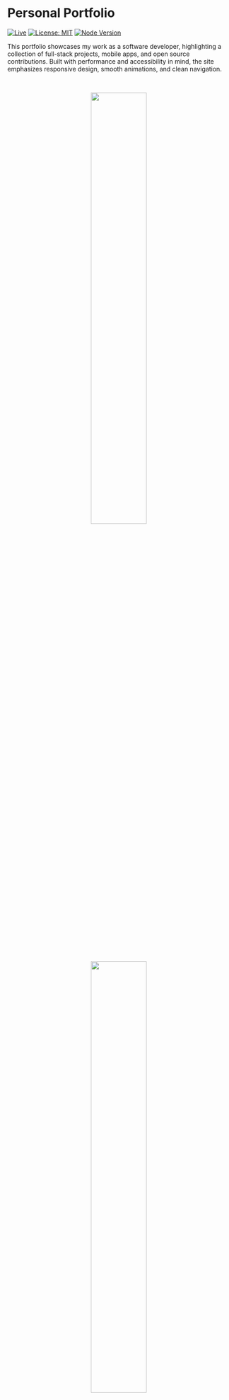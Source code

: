 
# Personal Portfolio

[![Live](https://img.shields.io/badge/LIVE-DeepinderDhillon.com-2ea44f?style=for-the-badge)](https://deepinderdhillon.com) [![License: MIT](https://img.shields.io/badge/License-MIT-blue.svg?style=for-the-badge)](https://github.com/Deepinder-Dhillon/Portfolio) [![Node Version](https://img.shields.io/badge/Node-19%2B-339933?style=for-the-badge&logo=nodedotjs)](https://nodejs.org/)


This portfolio showcases my work as a software developer, highlighting a collection of full-stack projects, mobile apps, and open source contributions. Built with performance and accessibility in mind, the site emphasizes responsive design, smooth animations, and clean navigation.

<br>

<p align="center">
  <img src="https://github.com/user-attachments/assets/b5dab7f0-ceff-4b3b-92f5-20a738e8e093" width="50%" />
</p>

<p align="center">
  <img src="https://github.com/user-attachments/assets/51564054-75f5-44b4-91a8-39ffcb6e791a" width="50%" />
</p>




## Features

-   Responsive design that works across all devices
-   Dark/Light mode toggle based on user preferences
-   Project showcase with detailed descriptions
-   Integrated contact form with email notifications
-   Optimized for fast loading and performance

## Technology Stack


![React](https://img.shields.io/badge/React-61DAFB?style=for-the-badge&logo=react&logoColor=black) ![Three.js](https://img.shields.io/badge/Three.js-000000?style=for-the-badge&logo=threedotjs&logoColor=white) 

![Remix](https://img.shields.io/badge/Remix-000000?style=for-the-badge&logo=remix&logoColor=white)  
![Cloudflare](https://img.shields.io/badge/Cloudflare-F38020?style=for-the-badge&logo=cloudflare&logoColor=white) ![AWS SES](https://img.shields.io/badge/AWS_SES-232F3E?style=for-the-badge&logo=amazonaws&logoColor=white)

![Vite](https://img.shields.io/badge/Vite-646CFF?style=for-the-badge&logo=vite&logoColor=white)  




## Setup

**Clone the repo**
    ```
    git clone
    ```
    
 **Install dependencies**
    ```
    npm install
    ```
    
Create a `.dev.vars` file in the root directory with the following content:
    
    ENVIRONMENT=development
    EMAIL=you@website.com
    FROM_EMAIL=portfolio-site@website.com  
    AWS_ACCESS_KEY_ID=your_access_key
    AWS_SECRET_ACCESS_KEY=your_secret_key
    SESSION_SECRET=your_session_secret
 
**Start the development server**
    ```
    npm run dev
    ```
    

## Deployment

To deploy this project on Cloudflare:

- Connect your GitHub repository to Cloudflare Pages
- Set the build command: `npm run build`
- Set the build output directory: `build/client`
- Add the following environment variables in Cloudflare Pages settings:
    
    ```
    ENVIRONMENT=production
    EMAIL=you@website.com
    FROM_EMAIL=portfolio-site@website.com
    AWS_ACCESS_KEY_ID=your_access_key
    AWS_SECRET_ACCESS_KEY=your_secret_key  
    SESSION_SECRET=your_session_secret
    ```
    
    Replace the placeholder values with your actual production credentials.

## License 
MIT
<br>
Feel free to look around and let me know if you have any questions.
<br>
I'm always open to ideas and collaboration opportunities!

